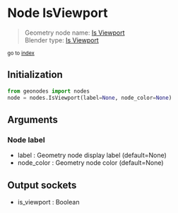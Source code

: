 
# Node IsViewport

> Geometry node name: [Is Viewport](https://docs.blender.org/manual/en/latest/modeling/geometry_nodes/input/is_viewport.html)<br>
  Blender type: [Is Viewport](https://docs.blender.org/api/current/bpy.types.GeometryNodeIsViewport.html)
  
<sub>go to [index](../index.md)</sub>

## Initialization

```python
from geonodes import nodes
node = nodes.IsViewport(label=None, node_color=None)
```



## Arguments


### Node label

- label : Geometry node display label (default=None)
- node_color : Geometry node color (default=None)

## Output sockets

- is_viewport : Boolean
